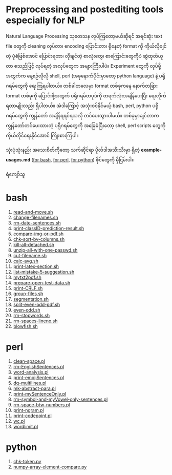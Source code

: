 # Preprocessing and postediting tools especially for NLP

Natural Language Processing သုတေသန လုပ်ကြတော့မယ်ဆိုရင် အရင်ဆုံး text file တွေကို cleaning လုပ်တာ၊ encoding ပြောင်းတာ၊
ရှိနေတဲ့ format ကို ကိုယ်လိုချင်တဲ့ ပုံစံဖြစ်အောင် ပြောင်းရတာ၊ လိုချင်တဲ့ စာလုံးတွေ၊ စာကြောင်းတွေကိုပဲ ဆွဲထုတ်ယူတာ စသည်ဖြင့် လုပ်ရတဲ့ အလုပ်တွေက အများကြီးပါပဲ။
Experiment တွေကို လုပ်ဖို့အတွက်က နေ့စဉ်လိုလို shell, perl (အခုနောက်ပိုင်းမှာတော့ python language) နဲ့ ပရိုဂရမ်တွေကို ရေးကြရပါတယ်။ တစ်ခါတလေမှာ format တစ်ခုကနေ နောက်တခြား format တစ်ခုကို ပြောင်းဖို့အတွက် ပရိုဂရမ်တပုဒ်ကို တရက်လုံးအချိန်ပေးပြီး ရေးလိုက်ရတာမျိုးလည်း ရှိပါတယ်။ အဲဒါကြောင့် အသုံးဝင်နိုင်မယ့် bash, perl, python ပရိုဂရမ်တွေကို ကျွန်တော် အချိန်ရရင်ရသလို တင်ပေးသွားပါမယ်။ တစ်ခုမှာချင်တာက ကျွန်တော်တင်ပေးထားတဲ့ ပရိုဂရမ်တွေကို အခြေခံပြီးတော့ shell, perl scripts တွေကို ကိုယ်တိုင်ရေးနိုင်အောင် ကြိုးစားကြပါ။ 

သုံးပုံသုံးနည်း အသေးစိတ်ကိုတော့ သက်ဆိုင်ရာ ဖိုလ်ဒါအသီးသီးမှာ ရှိတဲ့ **example-usages.md** ([for bash](https://github.com/ye-kyaw-thu/tools/blob/master/bash/example-usages.md), [for perl](https://github.com/ye-kyaw-thu/tools/blob/master/perl/example-usages.md), [for python](https://github.com/ye-kyaw-thu/tools/blob/master/python/example-usages.md)) ဖိုင်တွေကို မှီငြမ်းပါ။   

ရဲကျော်သူ

# bash

1. [read-and-move.sh](https://github.com/ye-kyaw-thu/tools/blob/master/bash/read-and-move.sh)  
2. [change-filenames.sh](https://github.com/ye-kyaw-thu/tools/blob/master/bash/change-filenames.sh)  
3. [rm-date-sentences.sh](https://github.com/ye-kyaw-thu/tools/blob/master/bash/rm-date-sentences.sh)  
4. [print-classID-prediction-result.sh](https://github.com/ye-kyaw-thu/tools/blob/master/bash/print-classID-prediction-result.sh)
5. [compare-img-or-pdf.sh](https://github.com/ye-kyaw-thu/tools/blob/master/bash/compare-img-or-pdf.sh)  
6. [chk-sort-by-columns.sh](https://github.com/ye-kyaw-thu/tools/blob/master/bash/chk-sort-by-columns.sh)  
7. [kill-all-detached.sh](https://github.com/ye-kyaw-thu/tools/blob/master/bash/kill-all-detached.sh)  
8. [unzip-all-with-one-passwd.sh](https://github.com/ye-kyaw-thu/tools/blob/master/bash/unzip-all-with-one-passwd.sh)  
9. [cut-filename.sh](https://github.com/ye-kyaw-thu/tools/blob/master/bash/cut-filename.sh)  
10. [calc-avg.sh](https://github.com/ye-kyaw-thu/tools/blob/master/bash/calc-avg.sh)  
11. [print-latex-section.sh](https://github.com/ye-kyaw-thu/tools/blob/master/bash/print-latex-section.sh)  
12. [list-mistake-5-suggestion.sh](https://github.com/ye-kyaw-thu/tools/blob/master/bash/list-mistake-5-suggestion.sh)  
13. [mytxt2pdf.sh](https://github.com/ye-kyaw-thu/tools/blob/master/bash/mytxt2pdf.sh)  
14. [prepare-open-test-data.sh](https://github.com/ye-kyaw-thu/tools/blob/master/bash/prepare-open-test-data.sh)  
15. [print-CRLF.sh](https://github.com/ye-kyaw-thu/tools/blob/master/bash/print-CRLF.sh)  
16. [group-files.sh](https://github.com/ye-kyaw-thu/tools/blob/master/bash/group-files.sh)  
17. [segmentation.sh](https://github.com/ye-kyaw-thu/tools/blob/master/bash/segmentation.sh)  
18. [split-even-odd-pdf.sh](https://github.com/ye-kyaw-thu/tools/blob/master/bash/split-even-odd-pdf.sh)  
19. [even-odd.sh](https://github.com/ye-kyaw-thu/tools/blob/master/bash/even-odd.sh)  
20. [rm-stopwords.sh](https://github.com/ye-kyaw-thu/tools/blob/master/bash/rm-stopwords.sh)  
21. [rm-spaces-lineno.sh](https://github.com/ye-kyaw-thu/tools/blob/master/bash/rm-spaces-lineno.sh)  
22. [blowfish.sh](https://github.com/ye-kyaw-thu/tools/blob/master/bash/blowfish.sh)  


# perl

1. [clean-space.pl](https://github.com/ye-kyaw-thu/tools/blob/master/perl/clean-space.pl)
2. [rm-EnglishSentences.pl](https://github.com/ye-kyaw-thu/tools/blob/master/perl/rm-EnglishSentences.pl)
3. [word-analysis.pl](https://github.com/ye-kyaw-thu/tools/blob/master/perl/word-analysis.pl)
4. [print-emojiSentences.pl](https://github.com/ye-kyaw-thu/tools/blob/master/perl/print-emojiSentences.pl)
5. [dq-multilines.pl](https://github.com/ye-kyaw-thu/tools/blob/master/perl/dq-multilines.pl)  
6. [mk-abstract-para.pl](https://github.com/ye-kyaw-thu/tools/blob/master/perl/mk-abstract-para.pl)  
7. [print-mySentenceOnly.pl](https://github.com/ye-kyaw-thu/tools/blob/master/perl/print-mySentenceOnly.pl)  
8. [rm-symbol-and-myVowel-only-sentences.pl](https://github.com/ye-kyaw-thu/tools/blob/master/perl/rm-symbol-and-myVowel-only-sentences.pl)  
9. [rm-space-btw-numbers.pl](https://github.com/ye-kyaw-thu/tools/blob/master/perl/rm-space-btw-numbers.pl)  
10. [print-ngram.pl](https://github.com/ye-kyaw-thu/tools/blob/master/perl/print-ngram.pl)  
11. [print-codepoint.pl](https://github.com/ye-kyaw-thu/tools/blob/master/perl/print-codepoint.pl)  
12. [wc.pl](https://github.com/ye-kyaw-thu/tools/blob/master/perl/wc.pl)  
13. [wordlimit.pl](https://github.com/ye-kyaw-thu/tools/blob/master/perl/wordlimit.pl)  


# python

1. [chk-token.py](https://github.com/ye-kyaw-thu/tools/blob/master/python/chk-token.py)  
2. [numpy-array-element-compare.py](https://github.com/ye-kyaw-thu/tools/blob/master/python/numpy-array-element-compare.py)  
